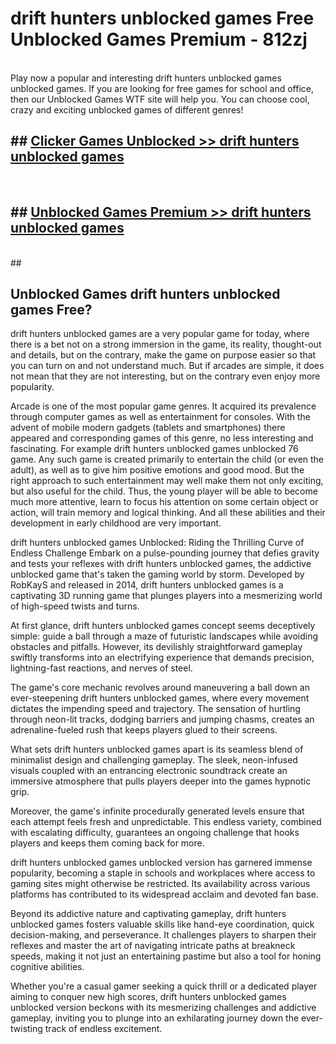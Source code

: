 # drift hunters unblocked games  Free Unblocked Games Premium - 812zj <br>
<br>
Play now a popular and interesting drift hunters unblocked games unblocked games. If you are looking for free games for school and office, then our Unblocked Games WTF site will help you. You can choose cool, crazy and exciting unblocked games of different genres!


## ##  [Clicker Games Unblocked >> drift hunters unblocked games](http://freeplayer.one?title=drift_hunters_unblocked_games&ref=UGames)
  <br>

##  ## [Unblocked Games Premium >> drift hunters unblocked games](http://freeplayer.one?title=drift_hunters_unblocked_games&ref=UGames)
  <br>
  ##



## Unblocked Games drift hunters unblocked games Free?

drift hunters unblocked games are a very popular game for today, where there is a bet not on a strong immersion in the game, its reality, thought-out and details, but on the contrary, make the game on purpose easier so that you can turn on and not understand much. But if arcades are simple, it does not mean that they are not interesting, but on the contrary even enjoy more popularity.

Arcade is one of the most popular game genres. It acquired its prevalence through computer games as well as entertainment for consoles. With the advent of mobile modern gadgets (tablets and smartphones) there appeared and corresponding games of this genre, no less interesting and fascinating. For example drift hunters unblocked games unblocked 76 game. Any such game is created primarily to entertain the child (or even the adult), as well as to give him positive emotions and good mood. But the right approach to such entertainment may well make them not only exciting, but also useful for the child. Thus, the young player will be able to become much more attentive, learn to focus his attention on some certain object or action, will train memory and logical thinking. And all these abilities and their development in early childhood are very important.

drift hunters unblocked games Unblocked: Riding the Thrilling Curve of Endless Challenge
Embark on a pulse-pounding journey that defies gravity and tests your reflexes with drift hunters unblocked games, the addictive unblocked game that's taken the gaming world by storm. Developed by RobKayS and released in 2014, drift hunters unblocked games is a captivating 3D running game that plunges players into a mesmerizing world of high-speed twists and turns.

At first glance, drift hunters unblocked games concept seems deceptively simple: guide a ball through a maze of futuristic landscapes while avoiding obstacles and pitfalls. However, its devilishly straightforward gameplay swiftly transforms into an electrifying experience that demands precision, lightning-fast reactions, and nerves of steel.

The game's core mechanic revolves around maneuvering a ball down an ever-steepening drift hunters unblocked games, where every movement dictates the impending speed and trajectory. The sensation of hurtling through neon-lit tracks, dodging barriers and jumping chasms, creates an adrenaline-fueled rush that keeps players glued to their screens.

What sets drift hunters unblocked games apart is its seamless blend of minimalist design and challenging gameplay. The sleek, neon-infused visuals coupled with an entrancing electronic soundtrack create an immersive atmosphere that pulls players deeper into the games hypnotic grip.

Moreover, the game's infinite procedurally generated levels ensure that each attempt feels fresh and unpredictable. This endless variety, combined with escalating difficulty, guarantees an ongoing challenge that hooks players and keeps them coming back for more.

drift hunters unblocked games unblocked version has garnered immense popularity, becoming a staple in schools and workplaces where access to gaming sites might otherwise be restricted. Its availability across various platforms has contributed to its widespread acclaim and devoted fan base.

Beyond its addictive nature and captivating gameplay, drift hunters unblocked games fosters valuable skills like hand-eye coordination, quick decision-making, and perseverance. It challenges players to sharpen their reflexes and master the art of navigating intricate paths at breakneck speeds, making it not just an entertaining pastime but also a tool for honing cognitive abilities.

Whether you're a casual gamer seeking a quick thrill or a dedicated player aiming to conquer new high scores, drift hunters unblocked games unblocked version beckons with its mesmerizing challenges and addictive gameplay, inviting you to plunge into an exhilarating journey down the ever-twisting track of endless excitement.